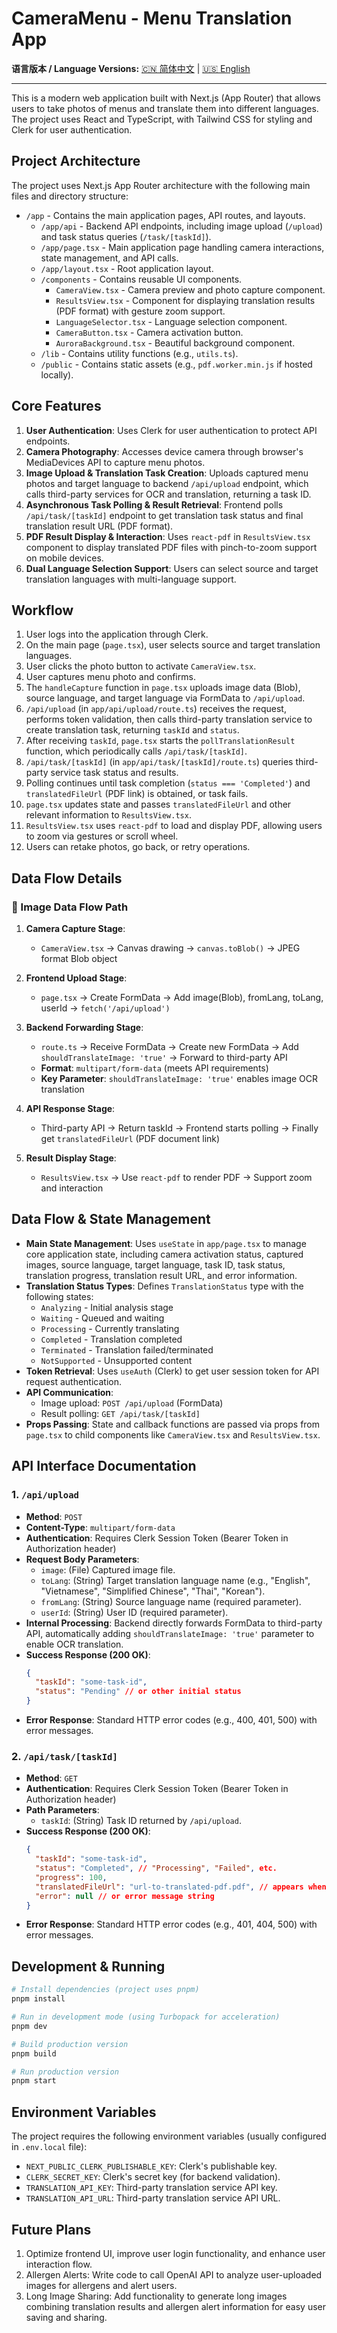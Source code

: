 # CameraMenu - Menu Translation App

**语言版本 / Language Versions:**
[🇨🇳 简体中文](README.zh.md) | [🇺🇸 English](README.md)

---

This is a modern web application built with Next.js (App Router) that allows users to take photos of menus and translate them into different languages. The project uses React and TypeScript, with Tailwind CSS for styling and Clerk for user authentication.

## Project Architecture

The project uses Next.js App Router architecture with the following main files and directory structure:

- `/app` - Contains the main application pages, API routes, and layouts.
  - `/app/api` - Backend API endpoints, including image upload (`/upload`) and task status queries (`/task/[taskId]`).
  - `/app/page.tsx` - Main application page handling camera interactions, state management, and API calls.
  - `/app/layout.tsx` - Root application layout.
  - `/components` - Contains reusable UI components.
    - `CameraView.tsx` - Camera preview and photo capture component.
    - `ResultsView.tsx` - Component for displaying translation results (PDF format) with gesture zoom support.
    - `LanguageSelector.tsx` - Language selection component.
    - `CameraButton.tsx` - Camera activation button.
    - `AuroraBackground.tsx` - Beautiful background component.
  - `/lib` - Contains utility functions (e.g., `utils.ts`).
  - `/public` - Contains static assets (e.g., `pdf.worker.min.js` if hosted locally).

## Core Features

1. **User Authentication**: Uses Clerk for user authentication to protect API endpoints.
2. **Camera Photography**: Accesses device camera through browser's MediaDevices API to capture menu photos.
3. **Image Upload & Translation Task Creation**: Uploads captured menu photos and target language to backend `/api/upload` endpoint, which calls third-party services for OCR and translation, returning a task ID.
4. **Asynchronous Task Polling & Result Retrieval**: Frontend polls `/api/task/[taskId]` endpoint to get translation task status and final translation result URL (PDF format).
5. **PDF Result Display & Interaction**: Uses `react-pdf` in `ResultsView.tsx` component to display translated PDF files with pinch-to-zoom support on mobile devices.
6. **Dual Language Selection Support**: Users can select source and target translation languages with multi-language support.

## Workflow

1. User logs into the application through Clerk.
2. On the main page (`page.tsx`), user selects source and target translation languages.
3. User clicks the photo button to activate `CameraView.tsx`.
4. User captures menu photo and confirms.
5. The `handleCapture` function in `page.tsx` uploads image data (Blob), source language, and target language via FormData to `/api/upload`.
6. `/api/upload` (in `app/api/upload/route.ts`) receives the request, performs token validation, then calls third-party translation service to create translation task, returning `taskId` and `status`.
7. After receiving `taskId`, `page.tsx` starts the `pollTranslationResult` function, which periodically calls `/api/task/[taskId]`.
8. `/api/task/[taskId]` (in `app/api/task/[taskId]/route.ts`) queries third-party service task status and results.
9. Polling continues until task completion (`status === 'Completed'`) and `translatedFileUrl` (PDF link) is obtained, or task fails.
10. `page.tsx` updates state and passes `translatedFileUrl` and other relevant information to `ResultsView.tsx`.
11. `ResultsView.tsx` uses `react-pdf` to load and display PDF, allowing users to zoom via gestures or scroll wheel.
12. Users can retake photos, go back, or retry operations.

## Data Flow Details

### 📸 Image Data Flow Path

1. **Camera Capture Stage**:
   - `CameraView.tsx` → Canvas drawing → `canvas.toBlob()` → JPEG format Blob object

2. **Frontend Upload Stage**:
   - `page.tsx` → Create FormData → Add image(Blob), fromLang, toLang, userId → `fetch('/api/upload')`

3. **Backend Forwarding Stage**:
   - `route.ts` → Receive FormData → Create new FormData → Add `shouldTranslateImage: 'true'` → Forward to third-party API
   - **Format**: `multipart/form-data` (meets API requirements)
   - **Key Parameter**: `shouldTranslateImage: 'true'` enables image OCR translation

4. **API Response Stage**:
   - Third-party API → Return taskId → Frontend starts polling → Finally get `translatedFileUrl` (PDF document link)

5. **Result Display Stage**:
   - `ResultsView.tsx` → Use `react-pdf` to render PDF → Support zoom and interaction

## Data Flow & State Management

- **Main State Management**: Uses `useState` in `app/page.tsx` to manage core application state, including camera activation status, captured images, source language, target language, task ID, task status, translation progress, translation result URL, and error information.
- **Translation Status Types**: Defines `TranslationStatus` type with the following states:
  - `Analyzing` - Initial analysis stage
  - `Waiting` - Queued and waiting
  - `Processing` - Currently translating
  - `Completed` - Translation completed
  - `Terminated` - Translation failed/terminated
  - `NotSupported` - Unsupported content
- **Token Retrieval**: Uses `useAuth` (Clerk) to get user session token for API request authentication.
- **API Communication**:
  - Image upload: `POST /api/upload` (FormData)
  - Result polling: `GET /api/task/[taskId]`
- **Props Passing**: State and callback functions are passed via props from `page.tsx` to child components like `CameraView.tsx` and `ResultsView.tsx`.

## API Interface Documentation

### 1. `/api/upload`

- **Method**: `POST`
- **Content-Type**: `multipart/form-data`
- **Authentication**: Requires Clerk Session Token (Bearer Token in Authorization header)
- **Request Body Parameters**:
  - `image`: (File) Captured image file.
  - `toLang`: (String) Target translation language name (e.g., "English", "Vietnamese", "Simplified Chinese", "Thai", "Korean").
  - `fromLang`: (String) Source language name (required parameter).
  - `userId`: (String) User ID (required parameter).
- **Internal Processing**: Backend directly forwards FormData to third-party API, automatically adding `shouldTranslateImage: 'true'` parameter to enable OCR translation.
- **Success Response (200 OK)**:
  ```json
  {
    "taskId": "some-task-id",
    "status": "Pending" // or other initial status
  }
  ```
- **Error Response**: Standard HTTP error codes (e.g., 400, 401, 500) with error messages.

### 2. `/api/task/[taskId]`

- **Method**: `GET`
- **Authentication**: Requires Clerk Session Token (Bearer Token in Authorization header)
- **Path Parameters**:
  - `taskId`: (String) Task ID returned by `/api/upload`.
- **Success Response (200 OK)**:
  ```json
  {
    "taskId": "some-task-id",
    "status": "Completed", // "Processing", "Failed", etc.
    "progress": 100,
    "translatedFileUrl": "url-to-translated-pdf.pdf", // appears when status is Completed
    "error": null // or error message string
  }
  ```
- **Error Response**: Standard HTTP error codes (e.g., 401, 404, 500) with error messages.

## Development & Running

```bash
# Install dependencies (project uses pnpm)
pnpm install

# Run in development mode (using Turbopack for acceleration)
pnpm dev

# Build production version
pnpm build

# Run production version
pnpm start
```

## Environment Variables

The project requires the following environment variables (usually configured in `.env.local` file):

- `NEXT_PUBLIC_CLERK_PUBLISHABLE_KEY`: Clerk's publishable key.
- `CLERK_SECRET_KEY`: Clerk's secret key (for backend validation).
- `TRANSLATION_API_KEY`: Third-party translation service API key.
- `TRANSLATION_API_URL`: Third-party translation service API URL.

## Future Plans

1. Optimize frontend UI, improve user login functionality, and enhance user interaction flow.
2. Allergen Alerts: Write code to call OpenAI API to analyze user-uploaded images for allergens and alert users.
3. Long Image Sharing: Add functionality to generate long images combining translation results and allergen alert information for easy user saving and sharing.